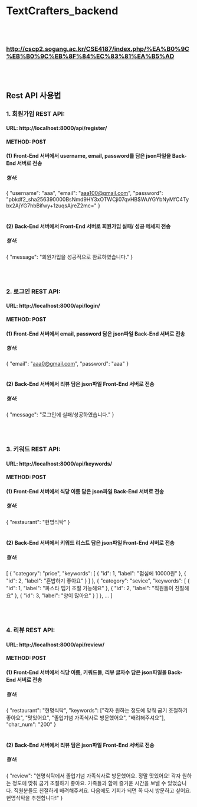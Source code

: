 # TextCrafters_backend
<br><br/>
### http://cscp2.sogang.ac.kr/CSE4187/index.php/%EA%B0%9C%EB%B0%9C%EB%8F%84%EC%83%81%EA%B5%AD
<br><br/>
## Rest API 사용법


### 1. 회원가입 REST API: 
#### URL: http://localhost:8000/api/register/ 
#### METHOD: POST

#### (1) Front-End 서버에서 username, email, password를 담은 json파일을 Back-End 서버로 전송
##### 형식: 
{
  "username": "aaa",
  "email": "aaa100@gmail.com",
  "password": "pbkdf2_sha256$390000$BsNmd9HY3xOTWCji07qvHB$WuYGYbNyMfC4Tybx2AjYG7hbBifwy+1zuqsAjreZ2mc="
}
<br><br/>
#### (2) Back-End 서버에서 Front-End 서버로 회원가입 실패/ 성공 메세지 전송
##### 형식:
{
    "message": "회원가입을 성공적으로 완료하였습니다."
}



<br><br/>
### 2. 로그인 REST API: 
#### URL: http://localhost:8000/api/login/
#### METHOD: POST

#### (1) Front-End 서버에서 email, password 담은 json파일 Back-End 서버로 전송
##### 형식: 
{
    "email": "aaa0@gmail.com",
    "password": "aaa"
}
<br><br/>
#### (2) Back-End 서버에서 리뷰 담은 json파일 Front-End 서버로 전송
##### 형식:
{
    "message": "로그인에 실패/성공하였습니다."
}



<br><br/>
### 3. 키워드 REST API: 
#### URL: http://localhost:8000/api/keywords/
#### METHOD: POST

#### (1) Front-End 서버에서 식당 이름 담은 json파일 Back-End 서버로 전송
##### 형식: 
{
    "restaurant": "현명식탁"
}
<br><br/>
#### (2) Back-End 서버에서 키워드 리스트 담은 json파일 Front-End 서버로 전송
##### 형식:
[
    {
        "category": "price",
        "keywords": [
            {
                "id": 1,
                "label": "점심에 10000원"
            },
            {
                "id": 2,
                "label": "혼밥하기 좋아요"
            }
        ]
    },
    {
        "category": "sevice",
        "keywords": [
            {
                "id": 1,
                "label": "파스타 맵기 조절 가능해요"
            },
            {
                "id": 2,
                "label": "직원들이 친절해요"
            },
            {
                "id": 3,
                "label": "양이 많아요"
            }
        ]
    },
    ...
]



<br><br/>
### 4. 리뷰 REST API: 
#### URL: http://localhost:8000/api/review/
#### METHOD: POST

#### (1) Front-End 서버에서 식당 이름, 키워드들, 리뷰 글자수 담은 json파일을 Back-End 서버로 전송
##### 형식: 
{
    "restaurant": "현명식탁",
    "keywords": ["각자 원하는 정도에 맞춰 굽기 조절하기 좋아요", "맛있어요", "졸업기념 가족식사로 방문했어요", "배려해주셔요"],
    "char_num": "200"
}
<br><br/>
#### (2) Back-End 서버에서 리뷰 담은 json파일 Front-End 서버로 전송
##### 형식:
{
    "review": "현명식탁에서 졸업기념 가족식사로 방문했어요. 정말 맛있어요! 각자 원하는 정도에 맞춰 굽기 조절하기 좋아요. 가족들과 함께 즐거운 시간을 보낼 수 있었습니다. 직원분들도 친절하게 배려해주셔요. 다음에도 기회가 되면 꼭 다시 방문하고 싶어요. 현명식탁을 추천합니다!"
}
<br><br/>
